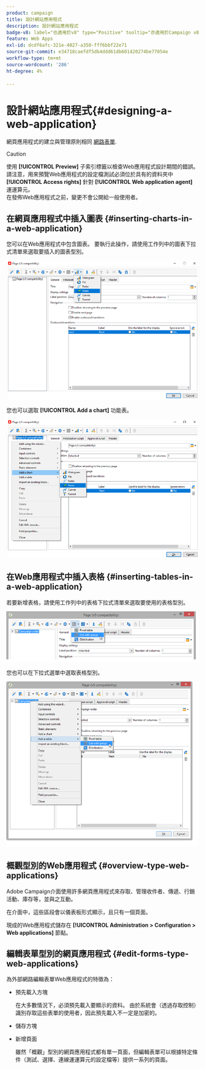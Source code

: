 ```yaml
---
product: campaign
title: 設計網站應用程式
description: 設計網站應用程式
badge-v8: label="也適用於v8" type="Positive" tooltip="亦適用於Campaign v8"
feature: Web Apps
exl-id: dcdf6afc-321e-4027-a350-fff6bbf22e71
source-git-commit: e34718caefdf5db4ddd61db601420274be77054e
workflow-type: tm+mt
source-wordcount: '286'
ht-degree: 4%

---
```


# 設計網站應用程式{#designing-a-web-application}



網頁應用程式的建立與管理原則相同 [網路表單](about-web-forms.md).

>[!CAUTION]
>
>使用 **[!UICONTROL Preview]** 子索引標籤以檢查Web應用程式設計期間的錯誤。 請注意，用來預覽Web應用程式的設定檔測試必須位於具有的資料夾中 **[!UICONTROL Access rights]** 針對 **[!UICONTROL Web application agent]** 運運算元。 </br>在發佈Web應用程式之前，變更不會公開給一般使用者。

## 在網頁應用程式中插入圖表 {#inserting-charts-in-a-web-application}

您可以在Web應用程式中包含圖表。 要執行此操作，請使用工作列中的圖表下拉式清單來選取要插入的圖表型別。

![](assets/s_ncs_admin_webapps_bar_graph.png)

您也可以選取 **[!UICONTROL Add a chart]** 功能表。

![](assets/s_ncs_admin_webapps_graph.png)

## 在Web應用程式中插入表格 {#inserting-tables-in-a-web-application}

若要新增表格，請使用工作列中的表格下拉式清單來選取要使用的表格型別。

![](assets/s_ncs_admin_webapps_bar_table.png)

您也可以在下拉式選單中選取表格型別。

![](assets/s_ncs_admin_webapps_table.png)

## 概觀型別的Web應用程式 {#overview-type-web-applications}

Adobe Campaign介面使用許多網頁應用程式來存取、管理收件者、傳遞、行銷活動、庫存等，並與之互動。

在介面中，這些區段會以儀表板形式顯示，且只有一個頁面。

現成的Web應用程式儲存在 **[!UICONTROL Administration > Configuration > Web applications]** 節點。

## 編輯表單型別的網頁應用程式 {#edit-forms-type-web-applications}

為外部網路編輯表單Web應用程式的特徵為：

* 預先載入方塊

  在大多數情況下，必須預先載入要顯示的資料。 由於系統會（透過存取控制）識別存取這些表單的使用者，因此預先載入不一定是加密的。

* 儲存方塊
* 新增頁面

  雖然「概觀」型別的網頁應用程式都有單一頁面，但編輯表單可以根據特定條件（測試、選擇、連線運運算元的設定檔等）提供一系列的頁面。

